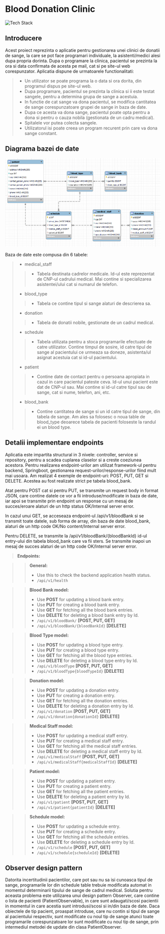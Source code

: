 # Blood Donation Clinic
![Tech Stack](https://github-readme-tech-stack.vercel.app/api/cards?title=Tech%20Stack&lineCount=1&line1=springboot,spring%20boot,b71c1c;apachetomcat,Tomcat,b71c1c;java,java,b71c1c;)

## Introducere
 Acest proiect reprezinta o aplicatie pentru gestionarea unei clinici de donatii de sange, la care se pot face programari individuale, la asistenti/medici alesi dupa propria dorinta. Dupa o programare la clinica, pacientul se prezinta la ora si data confirmata de acesta pe mail, cat si pe site-ul web corespunzator. Aplicatia dispune de urmatoarele functionalitati:

> - Un utilizator se poate programa la o data si ora dorita, din programul dispus pe site-ul web.
> - Dupa programare, pacientul se prezinta la clinica si ii este testat sangele, pentru a determina grupa de sange a acestuia.
> - In functie de cat sange va dona pacientul, se modifica cantitatea de sange corespunzatoare grupei de sange in baza de date.
> - Dupa ce acesta va dona sange, pacientul poate opta pentru a dona si pentru o cauza nobila (gestionata de un cadru medical).
> - Spitalele vor putea colecta sangele.
> - Utilizatorul isi poate creea un program recurent prin care va dona sange constant.

## Diagrama bazei de date

![Database diagram](/docs/db_diagram.png)

Baza de date este compusa din 6 tabele:
> - medical_staff
> > - Tabela destinata cadrelor medicale. Id-ul este reprezentat de CNP-ul cadrului medical. Mai contine si specializarea asistentei/ului cat si numarul de telefon.
> - blood_type
> > - Tabela ce contine tipul si sange alaturi de descrierea sa.
> - donation
> > - Tabela de donatii nobile, gestionate de un cadrul medical.
> - schedule
> > - Tabela utilizata pentru a stoca programarile efectuate de catre utilizator. Contine timpul de sosire, id catre tipul de sange al pacientului ce urmeaza sa doneze, asistenta/ul asignat acestuia cat si id-ul pacientului.
> - patient
> > - Contine date de contact pentru o persoana apropiata in cazul in care pacientul pateste ceva. Id-ul unui pacient este dat de CNP-ul sau. Mai contine si id-ul catre tipul sau de sange, cat si nume, telefon, ani, etc.
> - blood_bank
> > - Contine cantitatea de sange si un id catre tipul de sange, din tabela de sange. Am ales sa folosesc o noua table de blood_type deoarece tabela de pacienti foloseste la randul ei un blood type.

## Detalii implementare endpoints
Aplicatia este impartita structural in 3 nivele: controller, service si repository, pentru a scadea cuplarea claselor si a creste coeziunea acestora.
Pentru realizarea endpoint-urilor am utilizat framework-ul pentru backend, Springboot, gestionarea request-urilor/response-urilor fiind mult mai usoara.
Am realizat 4 exemple de endpoint-uri: POST, PUT, GET si DELETE. Acestea au fost realizate strict pe tabela blood_bank.

Atat pentru POST cat si pentru PUT, se transmite un request body in format JSON, care contine datele ce vor a fii introduse/modificate in baza de date, iar apoi se transmite prin endpoint un response cu un mesaj de succes/eroare alaturi de un http status OK/Internal server error.

In cazul unui GET, se acceseaza endpoint-ul /api/v1/bloodBank si se transmit toate datele, sub forma de array, din baza de date blood_bank, alaturi de un http code OK/No content/Internal server error.

Pentru DELETE, se transmite la /api/v1/bloodBank/{bloodBankId} id-ul entry-ului din tabela blood_bank care va fii sters. Se transmite inapoi un mesaj de succes alaturi de un http code OK/Internal server error.

> **Endpoints:**

> > **General:**
> > - Use this to check the backend application health status.
> > - `/api/v1/health`

> > **Blood Bank model:**
> > - Use **POST** for updating a blood bank entry.
> > - Use **PUT** for creating a blood bank entry.
> > - Use **GET** for fetching all the blood bank entries.
> > - Use **DELETE** for deleting a blood bank entry by Id.
> > - `/api/v1/bloodBank/` **[POST, PUT, GET]**
> > - `/api/v1/bloodBank/{bloodBankId}` **[DELETE]**

> > **Blood Type model:**
> > - Use **POST** for updating a blood type entry.
> > - Use **PUT** for creating a blood type entry.
> > - Use **GET** for fetching all the blood type entries.
> > - Use **DELETE** for deleting a blood type entry by Id.
> > - `/api/v1/bloodType` **[POST, PUT, GET]**
> > - `/api/v1/bloodType{bloodTypeId}` **[DELETE]**

> > **Donation model:**
> > - Use **POST** for updating a donation entry.
> > - Use **PUT** for creating a donation entry.
> > - Use **GET** for fetching all the donation entries.
> > - Use **DELETE** for deleting a donation entry by Id.
> > - `/api/v1/donation` **[POST, PUT, GET]**
> > - `/api/v1/donation{donationId}` **[DELETE]**

> > **Medical Staff model:**
> > - Use **POST** for updating a medical staff entry.
> > - Use **PUT** for creating a medical staff entry.
> > - Use **GET** for fetching all the medical staff entries.
> > - Use **DELETE** for deleting a medical staff entry by Id.
> > - `/api/v1/medicalStaff` **[POST, PUT, GET]**
> > - `/api/v1/medicalStaff{medicalStaffId}` **[DELETE]**

> > **Patient model:**
> > - Use **POST** for updating a patient entry.
> > - Use **PUT** for creating a patient entry.
> > - Use **GET** for fetching all the patient entries.
> > - Use **DELETE** for deleting a patient entry by Id.
> > - `/api/v1/patient` **[POST, PUT, GET]**
> > - `/api/v1/patient{patientId}` **[DELETE]**

> > **Schedule model:**
> > - Use **POST** for updating a schedule entry.
> > - Use **PUT** for creating a schedule entry.
> > - Use **GET** for fetching all the schedule entries.
> > - Use **DELETE** for deleting a schedule entry by Id.
> > - `/api/v1/schedule` **[POST, PUT, GET]**
> > - `/api/v1/schedule{scheduleId}` **[DELETE]**

## Observer design pattern
Datorita incertitudinii pacientilor, care pot sau nu sa isi cunoasca tipul de sange, programarile lor din schedule table trebuie modificata automat in momentul determinarii tipului de sange de cadrul medical. Solutia pentru aceasta problema este utilizarea unui design pattern Observer, care contine o lista de pacienti (PatientObservable), in care sunt adaugati/scosi pacientii in momentul in care acestia sunt introdusi/scosi si in/din baza de date. 
Daca obiectele de tip pacient, proaspat introduse, care nu contin si tipul de sange al pacientului respectiv, sunt modificate cu noul tip de sange atunci toate programarile corespunzatoare lor sunt modificate cu noul tip de sange, prin intermediul metodei de update din clasa PatientObserver.
